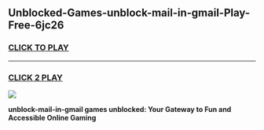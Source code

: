
## Unblocked-Games-unblock-mail-in-gmail-Play-Free-6jc26
<h3>
<a href="https://premium76.site?title=unblock-mail-in-gmail&ref=18A1">CLICK TO PLAY</a></h3>
<hr>

<h3>
<a href="https://premium76.site?title=unblock-mail-in-gmail&ref=18A1">CLICK 2 PLAY</a>
  
</h3>

<a href="https://premium76.site?title=unblock-mail-in-gmail&ref=18A1"><img src="https://clearcache.store/games.png"></a>


**unblock-mail-in-gmail games unblocked: Your Gateway to Fun and Accessible Online Gaming**
